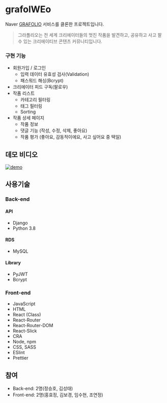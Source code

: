 # grafolWEo
Naver [GRAFOLIO](https://grafolio.naver.com/) 서비스를 클론한 프로젝트입니다.
> 그라폴리오는 전 세계 크리에이터들의 멋진 작품을 발견하고, 공유하고 사고 팔 수 있는 크리에이티브 콘텐츠 커뮤니티입니다.

### 구현 기능
- 회원가입 / 로그인
  - 입력 데이터 유효성 검사(Validation)
  - 패스워드 해싱(Bcrypt)
- 크리에이터 피드 구독(팔로우)
- 작품 리스트
  - 카테고리 필터링
  - 태그 필터링
  - Sorting
- 작품 상세 페이지
  - 작품 정보
  - 댓글 기능 (작성, 수정, 삭제, 좋아요)
  - 작품 평가 (좋아요, 감동적이에요, 사고 싶어요 중 택일)
  
## 데모 비디오
[![demo](https://img.youtube.com/vi/QkHXSjSfr2c/maxresdefault.jpg)](https://www.youtube.com/watch?v=QkHXSjSfr2c)

## 사용기술

### Back-end

#### API
- Django
- Python 3.8
#### RDS
- MySQL
#### Library
- PyJWT
- Bcrypt

### Front-end
- JavaScript
- HTML
- React (Class)
- React-Router
- React-Router-DOM
- React-Slick
- CRA
- Node, npm
- CSS, SASS
- ESlint
- Prettier

## 참여
- Back-end: 2명(정승호, 김성태)
- Front-end: 2명(홍효정, 김보경, 임수현, 조연정)
